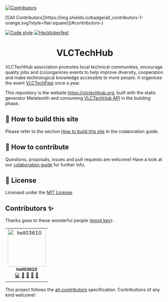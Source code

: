 [![Contributors](https://img.shields.io/github/contributors/VLCTechHub/VLCTechHub-site)](https://img.shields.io/github/contributors/VLCTechHub/VLCTechHub-site)
<!-- ALL-CONTRIBUTORS-BADGE:START - Do not remove or modify this section -->[![All Contributors](https://img.shields.io/badge/all_contributors-1-orange.svg?style=flat-square)](#contributors-)<!-- ALL-CONTRIBUTORS-BADGE:END -->
[![Code style](https://img.shields.io/badge/code%20style-prettier-ff69b4)](https://img.shields.io/badge/code%20style-prettier-ff69b4)
[![Hacktoberfest](https://img.shields.io/github/hacktoberfest/2019/VLCTechHub/VLCTechHub-site)](https://img.shields.io/github/hacktoberfest/2019/VLCTechHub/VLCTechHub-site)

<h1 align="center">VLCTechHub</h1>

VLCTechHub association promotes local technical communities, encourage quality jobs and (co)organices events to help improve diversity, cooperation and make technological knowledge accessible to more people. It organices the event [VLCTechFest](https://vlctechfest.org) once a year.

This repository is the website https://vlctechhub.org, built with the static generator Metalsmith and consuming [VLCTechHub API](https://github.com/VLCTechHub/VLCTechHub-api) in the building phase.

## 🚀 How to build this site

Please refer to the section [How to build this site](https://github.com/VLCTechHub/VLCTechHub-site/blob/master/CONTRIBUTING.md#-building-the-website) in the colaboration guide.

## 🤝 How to contribute

Questions, proposals, issues and pull requests are welcome!
Have a look at our [colaboration guide](./CONTRIBUTING.md) for further info.

## :memo: License

Licensed under the [MIT License](./LICENSE).

## Contributors ✨

Thanks goes to these wonderful people ([emoji key](https://allcontributors.org/docs/en/emoji-key)):

<!-- ALL-CONTRIBUTORS-LIST:START - Do not remove or modify this section -->
<!-- prettier-ignore-start -->
<!-- markdownlint-disable -->
<table>
  <tr>
    <td align="center"><a href="https://github.com/hell03610"><img src="https://avatars3.githubusercontent.com/u/581607?v=4" width="120px;" alt="hell03610"/><br /><sub><b>hell03610</b></sub></a><br /><a href="https://github.com/VLCTechHub/VLCTechHub-site/commits?author=hell03610" title="Code">💻</a> <a href="https://github.com/VLCTechHub/VLCTechHub-site/commits?author=hell03610" title="Documentation">📖</a> <a href="#review-hell03610" title="Reviewed Pull Requests">👀</a> <a href="https://github.com/VLCTechHub/VLCTechHub-site/issues?q=author%3Ahell03610" title="Bug reports">🐛</a> <a href="#question-hell03610" title="Answering Questions">💬</a></td>
  </tr>
</table>

<!-- markdownlint-enable -->
<!-- prettier-ignore-end -->
<!-- ALL-CONTRIBUTORS-LIST:END -->

This project follows the [all-contributors](https://github.com/all-contributors/all-contributors) specification. Contributions of any kind welcome!